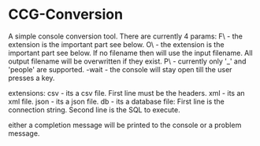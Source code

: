 # CCG-Conversion
A simple console conversion tool.
There are currently 4 params:
F\\ <filename> - the extension is the important part see below. 
O\\ <output> - the extension is the important part see below. If no filename then will use the input filename. All output filename will be overwritten if they exist.
P\\ <pattern> - currently only '_' and 'people' are supported.
-wait - the console will stay open till the user presses a key.

extensions: 
csv - its a csv file. First line must be the headers.
xml - its an xml file.
json - its a json file.
db - its a database file:
First line is the connection string.
Second line is the SQL to execute.

either a completion message will be printed to the console or a problem message.

